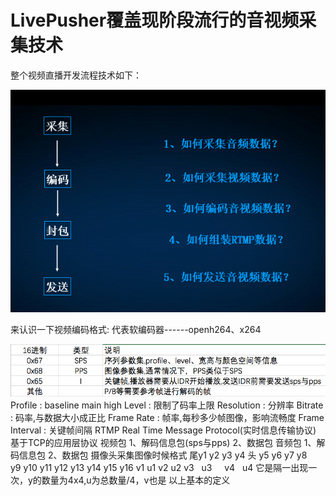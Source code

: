 # LivePusher覆盖现阶段流行的音视频采集技术
整个视频直播开发流程技术如下：

![images](https://github.com/ambitious09/LivePusher/blob/master/live.png)

来认识一下视频编码格式:
代表软编码器------openh264、x264
	
![](https://github.com/ambitious09/LivePusher/blob/master/%E6%A0%BC%E5%BC%8F.png)
Profile     		:      baseline main high
Level          		:	限制了码率上限
Resolution 		:	分辨率
Bitrate        		:	码率,与数据大小成正比
Frame Rate 		:	帧率,每秒多少帧图像，影响流畅度
Frame Interval		:	关键帧间隔
RTMP
Real Time Message Protocol(实时信息传输协议)
基于TCP的应用层协议
视频包
	1、解码信息包(sps与pps)
	2、数据包
音频包
	1、解码信息包
	2、数据包
摄像头采集图像时候格式
尾y1   y2     y3    y4   头
y5   y6     y7    y8  
y9   y10   y11   y12
y13 y14    y15    y16
v1   u1     v2    u2
v3   u3     v4    u4
它是隔一出现一次，y的数量为4x4,u为总数量/4，v也是
以上基本的定义
